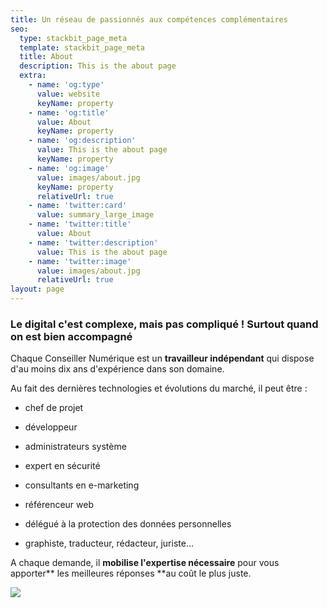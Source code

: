 ```yaml
---
title: Un réseau de passionnés aux compétences complémentaires
seo:
  type: stackbit_page_meta
  template: stackbit_page_meta
  title: About
  description: This is the about page
  extra:
    - name: 'og:type'
      value: website
      keyName: property
    - name: 'og:title'
      value: About
      keyName: property
    - name: 'og:description'
      value: This is the about page
      keyName: property
    - name: 'og:image'
      value: images/about.jpg
      keyName: property
      relativeUrl: true
    - name: 'twitter:card'
      value: summary_large_image
    - name: 'twitter:title'
      value: About
    - name: 'twitter:description'
      value: This is the about page
    - name: 'twitter:image'
      value: images/about.jpg
      relativeUrl: true
layout: page
---
```

### Le digital c'est complexe, mais pas compliqué ! Surtout quand on est bien accompagné

Chaque Conseiller Numérique est un **travailleur indépendant** qui dispose d'au moins dix ans d'expérience dans son domaine.

Au fait des dernières technologies et évolutions du marché, il peut être :

*   chef de projet

*   développeur

*   administrateurs système

*   expert en sécurité

*   consultants en e-marketing

*   référenceur web

*   délégué à la protection des données personnelles

*   graphiste, traducteur, rédacteur, juriste...

A chaque demande, il **mobilise l'expertise nécessaire** pour vous apporter\*\* les meilleures réponses \*\*au coût le plus juste.

![](https://cdn.forestry.io/res2/5GxC-jGogtfXudPbbzLybTyPZIxW327xThfeVQ9wu_E/fit/512/512/sm/0/aHR0cHM6Ly9hcHAu/Zm9yZXN0cnkuaW8v/cmFpbHMvYWN0aXZl/X3N0b3JhZ2UvYmxv/YnMvZXlKZmNtRnBi/SE1pT25zaWJXVnpj/MkZuWlNJNklrSkJh/SEJDUjI1NEwyZDNQ/U0lzSW1WNGNDSTZi/blZzYkN3aWNIVnlJ/am9pWW14dllsOXBa/Q0o5ZlE9PS0tYzVj/MWIyMDY1NWM5MGYx/OGU1NTBlNDExZWZj/YjU3MmRjNWM3Y2Jh/Ni9qYW4tbWVldXMt/SGk3NE5aRFRsbHMt/dW5zcGxhc2guanBn)
